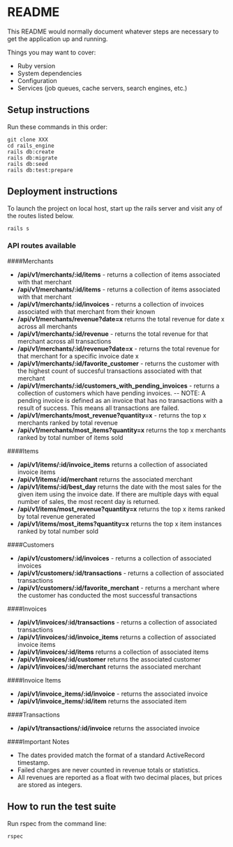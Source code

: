 # README

This README would normally document whatever steps are necessary to get the
application up and running.

Things you may want to cover:

* Ruby version
* System dependencies
* Configuration
* Services (job queues, cache servers, search engines, etc.)


## Setup instructions
Run these commands in this order:
```
git clone XXX
cd rails_engine
rails db:create
rails db:migrate
rails db:seed
rails db:test:prepare
```

## Deployment instructions
To launch the project on local host, start up the rails server and visit any of the routes listed below.
```
rails s
```
### API routes available

####Merchants
  - **/api/v1/merchants/:id/items** - returns a collection of items associated with that merchant
  - **/api/v1/merchants/:id/items** - returns a collection of items associated with that merchant
  - **/api/v1/merchants/:id/invoices** - returns a collection of invoices associated with that merchant from their known
  - **/api/v1/merchants/revenue?date=x** returns the total revenue for date x across all merchants
  - **/api/v1/merchants/:id/revenue** - returns the total revenue for that merchant across all transactions
  - **/api/v1/merchants/:id/revenue?date=x** - returns the total revenue for that merchant for a specific invoice date x
  - **/api/v1/merchants/:id/favorite_customer** - returns the customer with the highest count of succesful transactions associated with that merchant
  - **/api/v1/merchants/:id/customers_with_pending_invoices** - returns a collection of customers which have pending invoices.
      -- NOTE: A pending invoice is defined as an invoice that has no transactions with a result of success. This means all transactions are failed.
  - **/api/v1/merchants/most_revenue?quantity=x** - returns the top x merchants ranked by total revenue
  - **/api/v1/merchants/most_items?quantity=x** returns the top x merchants ranked by total number of items sold

####Items
  - **/api/v1/items/:id/invoice_items** returns a collection of associated invoice items
  - **/api/v1/items/:id/merchant** returns the associated merchant
  - **/api/v1/items/:id/best_day** returns the date with the most sales for the given item using the invoice date. If there are multiple days with equal number of sales, the most recent day is returned.
  - **/api/v1/items/most_revenue?quantity=x** returns the top x items ranked by total revenue generated
  - **/api/v1/items/most_items?quantity=x** returns the top x item instances ranked by total number sold

####Customers
  - **/api/v1/customers/:id/invoices** - returns a collection of associated invoices
  - **/api/v1/customers/:id/transactions** - returns a collection of associated transactions
  - **/api/v1/customers/:id/favorite_merchant** - returns a merchant where the customer has conducted the most successful transactions

####Invoices
  - **/api/v1/invoices/:id/transactions** - returns a collection of associated transactions
  - **/api/v1/invoices/:id/invoice_items** returns a collection of associated invoice items
  - **/api/v1/invoices/:id/items** returns a collection of associated items
  - **/api/v1/invoices/:id/customer** returns the associated customer
  - **/api/v1/invoices/:id/merchant** returns the associated merchant

####Invoice Items
  - **/api/v1/invoice_items/:id/invoice** - returns the associated invoice
  - **/api/v1/invoice_items/:id/item** returns the associated item

####Transactions
  - **/api/v1/transactions/:id/invoice** returns the associated invoice

####Important Notes
  - The dates provided match the format of a standard ActiveRecord timestamp.
  - Failed charges are never counted in revenue totals or statistics.
  - All revenues are reported as a float with two decimal places, but prices are stored as integers.
  

## How to run the test suite
Run rspec from the command line:
```
rspec
```
